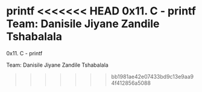 printf
<<<<<<< HEAD
0x11. C - printf
Team: Danisile Jiyane Zandile Tshabalala
=======

0x11. C - printf

Team: 
Danisile Jiyane
Zandile Tshabalala
 
>>>>>>> bb1981ae42e07433bd9c13e9aa94f412856a5088

